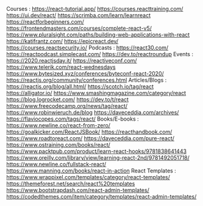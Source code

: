 Courses :
https://react-tutorial.app/
https://courses.reacttraining.com/
https://ui.dev/react/
https://scrimba.com/learn/learnreact
https://reactforbeginners.com/
https://frontendmasters.com/courses/complete-react-v5/
https://www.pluralsight.com/paths/building-web-applications-with-react
https://katifrantz.com/
https://epicreact.dev/
https://courses.reactsecurity.io/
Podcasts :
https://react30.com/
https://reactpodcast.simplecast.com/
https://dev.to/reactroundup
Events :
https://2020.reactjsday.it/
https://reactiveconf.com/
https://www.telerik.com/react-wednesdays
https://www.bytesized.xyz/conferences/byteconf-react-2020/
https://reactjs.org/community/conferences.html
Articles/Blogs :
https://reactjs.org/blog/all.html/
https://scotch.io/tag/react
https://alligator.io/
https://www.smashingmagazine.com/category/react
https://blog.logrocket.com/
https://dev.to/t/react
https://www.freecodecamp.org/news/tag/react/
https://www.robinwieruch.de/blog
https://daveceddia.com/archives/
https://flaviocopes.com/tags/react/
Books/E-books :
https://www.newline.co/react-from-zero/
https://goalkicker.com/ReactJSBook/
https://reacthandbook.com/
https://www.roadtoreact.com/
https://daveceddia.com/pure-react/
https://www.ostraining.com/books/react/
https://www.packtpub.com/product/learn-react-hooks/9781838641443
https://www.oreilly.com/library/view/learning-react-2nd/9781492051718/
https://www.newline.co/fullstack-react/
https://www.manning.com/books/react-in-action
React Templates :
https://www.wrappixel.com/templates/category/react-templates/
https://themeforest.net/search/react%20templates
https://www.bootstrapdash.com/react-admin-templates/
https://codedthemes.com/item/category/templates/react-admin-templates/
